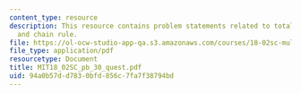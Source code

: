 ```yaml
---
content_type: resource
description: This resource contains problem statements related to total differentials
  and chain rule.
file: https://ol-ocw-studio-app-qa.s3.amazonaws.com/courses/18-02sc-multivariable-calculus-fall-2010/94a0b57dd7830bfd856c7fa7f38794bd_MIT18_02SC_pb_30_quest.pdf
file_type: application/pdf
resourcetype: Document
title: MIT18_02SC_pb_30_quest.pdf
uid: 94a0b57d-d783-0bfd-856c-7fa7f38794bd
---
```

